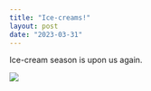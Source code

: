 ```yaml
---
title: "Ice-creams!"
layout: post
date: "2023-03-31"
---
```


Ice-cream season is upon us again.

![](/assets/images/2023/IMG-20230314-WA0000-1024x768.jpg)
